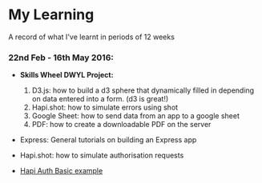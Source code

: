 # My Learning
A record of what I've learnt in periods of 12 weeks

### 22nd Feb - 16th May 2016:

  - **Skills Wheel DWYL Project:**

    1. D3.js: how to build a d3 sphere that dynamically filled in depending on data entered into a form. (d3 is great!)
    2. Hapi.shot: how to simulate errors using shot
    3. Google Sheet: how to send data from an app to a google sheet
    4. PDF: how to create a downloadable PDF on the server
  
- Express: General tutorials on building an Express app
- Hapi.shot: how to simulate authorisation requests
- [Hapi Auth Basic example](https://github.com/Jbarget/basic-hapi-auth)




